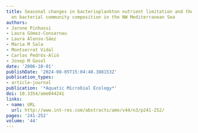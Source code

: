 ```yaml
---
title: Seasonal changes in bacterioplankton nutrient limitation and their effects
  on bacterial community composition in the NW Mediterranean Sea
authors:
- Jarone Pinhassi
- Laura Gómez-Consarnau
- Laura Alonso-Sáez
- Maria M Sala
- Montserrat Vidal
- Carlos Pedrós-Alió
- Josep M Gasol
date: '2006-10-01'
publishDate: '2024-08-05T15:04:48.388153Z'
publication_types:
- article-journal
publication: '*Aquatic Microbial Ecology*'
doi: 10.3354/ame044241
links:
- name: URL
  url: http://www.int-res.com/abstracts/ame/v44/n3/p241-252/
pages: '241-252'
volume: '44'
---
```

